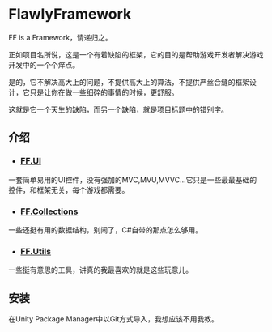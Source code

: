 # FlawlyFramework
FF is a Framework，请递归之。

正如项目名所说，这是一个有着缺陷的框架，它的目的是帮助游戏开发者解决游戏开发中的一个个痒点。

是的，它不解决高大上的问题，不提供高大上的算法，不提供严丝合缝的框架设计，它只是让你在做一些细碎的事情的时候，更舒服。

这就是它一个天生的缺陷，而另一个缺陷，就是项目标题中的错别字。

## 介绍


* ### [FF.UI](https://github.com/shpkng/FlawlyFramework/tree/UI)
一套简单易用的UI控件，没有强加的MVC,MVU,MVVC...它只是一些最最基础的控件，和框架无关，每个游戏都需要。
* ### [FF.Collections](https://github.com/shpkng/FlawlyFramework/tree/Collections)
一些还挺有用的数据结构，别闹了，C#自带的那点怎么够用。
* ### [FF.Utils](https://github.com/shpkng/FlawlyFramework/tree/Collections)
一些挺有意思的工具，讲真的我最喜欢的就是这些玩意儿。

## 安装
在Unity Package Manager中以Git方式导入，我想应该不用我教。
